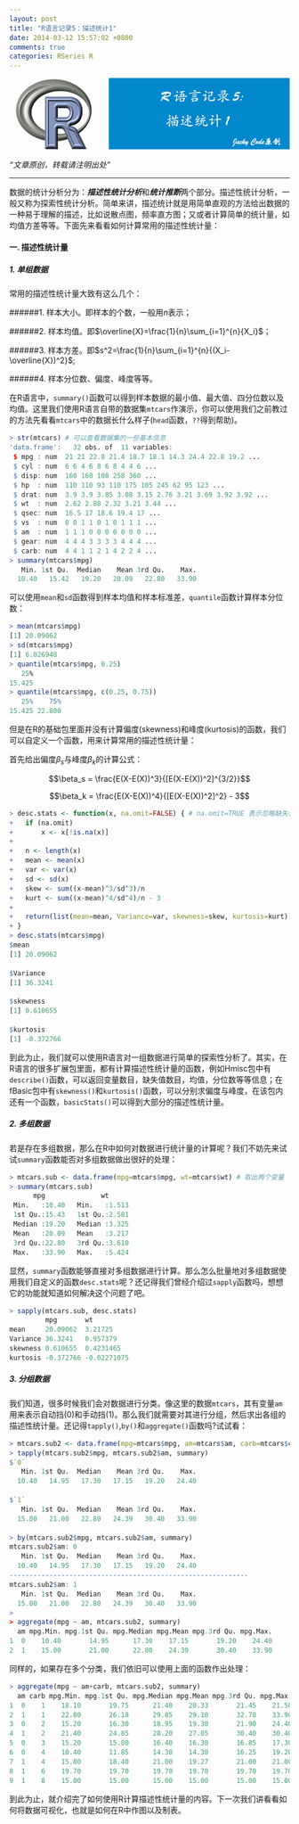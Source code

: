 ```yaml
---
layout: post
title: "R语言记录5：描述统计1"
date: 2014-03-12 15:57:02 +0800
comments: true
categories: RSeries R
---
```

![ariticle 8](/images/article/article8.jpg)
<!-- more -->

*“文章原创，转载请注明出处”*

***

数据的统计分析分为：***描述性统计分析***和***统计推断***两个部分。描述性统计分析，一般又称为探索性统计分析。简单来讲，描述统计就是用简单直观的方法给出数据的一种易于理解的描述，比如说散点图，频率直方图；又或者计算简单的统计量，如均值方差等等。下面先来看看如何计算常用的描述性统计量：

#### 一. 描述性统计量

##### 1. 单组数据
常用的描述性统计量大致有这么几个：

######1. 样本大小。即样本的个数，一般用$n$表示；

######2. 样本均值。即$\overline{X}=\frac{1}{n}\sum_{i=1}^{n}{X_i}$；

######3. 样本方差。即$s^2=\frac{1}{n}\sum_{i=1}^{n}{(X_i-\overline{X})^2}$;

######4. 样本分位数、偏度、峰度等等。

在R语言中，`summary()`函数可以得到样本数据的最小值、最大值、四分位数以及均值。这里我们使用R语言自带的数据集`mtcars`作演示，你可以使用我们之前教过的方法先看看`mtcars`中的数据长什么样子(`head`函数，`??`得到帮助)。

``` r descriptive_statistics1.R https://github.com/JackyCode/RSeries
> str(mtcars) # 可以查看数据集的一些基本信息
'data.frame':	32 obs. of  11 variables:
 $ mpg : num  21 21 22.8 21.4 18.7 18.1 14.3 24.4 22.8 19.2 ...
 $ cyl : num  6 6 4 6 8 6 8 4 4 6 ...
 $ disp: num  160 160 108 258 360 ...
 $ hp  : num  110 110 93 110 175 105 245 62 95 123 ...
 $ drat: num  3.9 3.9 3.85 3.08 3.15 2.76 3.21 3.69 3.92 3.92 ...
 $ wt  : num  2.62 2.88 2.32 3.21 3.44 ...
 $ qsec: num  16.5 17 18.6 19.4 17 ...
 $ vs  : num  0 0 1 1 0 1 0 1 1 1 ...
 $ am  : num  1 1 1 0 0 0 0 0 0 0 ...
 $ gear: num  4 4 4 3 3 3 3 4 4 4 ...
 $ carb: num  4 4 1 1 2 1 4 2 2 4 ...
> summary(mtcars$mpg)
   Min. 1st Qu.  Median    Mean 3rd Qu.    Max.
  10.40   15.42   19.20   20.09   22.80   33.90
```

可以使用`mean`和`sd`函数得到样本均值和样本标准差，`quantile`函数计算样本分位数：

``` r descriptive_statistics1.R https://github.com/JackyCode/RSeries
> mean(mtcars$mpg)
[1] 20.09062
> sd(mtcars$mpg)
[1] 6.026948
> quantile(mtcars$mpg, 0.25)
   25%
15.425
> quantile(mtcars$mpg, c(0.25, 0.75))
   25%    75%
15.425 22.800
```

但是在R的基础包里面并没有计算偏度(skewness)和峰度(kurtosis)的函数，我们可以自定义一个函数，用来计算常用的描述性统计量：

首先给出偏度$\beta_s$与峰度$\beta_k$的计算公式：

$$\beta_s = \frac{E(X-E(X))^3}{[E(X-E(X))^2]^{3/2}}$$

$$\beta_k = \frac{E(X-E(X))^4}{[E(X-E(X))^2]^2} - 3$$

``` r descriptive_statistics1.R https://github.com/JackyCode/RSeries
> desc.stats <- function(x, na.omit=FALSE) { # na.omit=TRUE 表示忽略缺失值
+ 	if (na.omit)
+ 		x <- x[!is.na(x)]
+
+ 	n <- length(x)
+ 	mean <- mean(x)
+ 	var <- var(x)
+ 	sd <- sd(x)
+ 	skew <- sum((x-mean)^3/sd^3)/n
+ 	kurt <- sum((x-mean)^4/sd^4)/n - 3
+
+ 	return(list(mean=mean, Variance=var, skewness=skew, kurtosis=kurt))
+ }
> desc.stats(mtcars$mpg)
$mean
[1] 20.09062

$Variance
[1] 36.3241

$skewness
[1] 0.610655

$kurtosis
[1] -0.372766
```

到此为止，我们就可以使用R语言对一组数据进行简单的探索性分析了。其实，在R语言的很多扩展包里面，都有计算描述性统计量的函数，例如Hmisc包中有`describe()`函数，可以返回变量数目，缺失值数目，均值，分位数等等信息；在fBasic包中有`skewness()`和`kurtosis()`函数，可以分别求偏度与峰度，在该包内还有一个函数，`basicStats()`可以得到大部分的描述性统计量。

##### 2. 多组数据
若是存在多组数据，那么在R中如何对数据进行统计量的计算呢？我们不妨先来试试`summary`函数能否对多组数据做出很好的处理：

``` r descriptive_statistics1.R https://github.com/JackyCode/RSeries
> mtcars.sub <- data.frame(mpg=mtcars$mpg, wt=mtcars$wt) # 取出两个变量
> summary(mtcars.sub)
      mpg              wt
 Min.   :10.40   Min.   :1.513
 1st Qu.:15.43   1st Qu.:2.581
 Median :19.20   Median :3.325
 Mean   :20.09   Mean   :3.217
 3rd Qu.:22.80   3rd Qu.:3.610
 Max.   :33.90   Max.   :5.424
```

显然，`summary`函数能够直接对多组数据进行计算。那么怎么批量地对多组数据使用我们自定义的函数`desc.stats`呢？还记得我们曾经介绍过`sapply`函数吗，想想它的功能就知道如何解决这个问题了吧。

``` r descriptive_statistics1.R https://github.com/JackyCode/RSeries
> sapply(mtcars.sub, desc.stats)
         mpg       wt
mean     20.09062  3.21725
Variance 36.3241   0.957379
skewness 0.610655  0.4231465
kurtosis -0.372766 -0.02271075
```

##### 3. 分组数据
我们知道，很多时候我们会对数据进行分类。像这里的数据`mtcars`，其有变量`am`用来表示自动挡(0)和手动挡(1)。那么我们就需要对其进行分组，然后求出各组的描述性统计量。还记得`tapply()`,`by()`和`aggregate()`函数吗?试试看：

``` r descriptive_statistics1.R https://github.com/JackyCode/RSeries
> mtcars.sub2 <- data.frame(mpg=mtcars$mpg, am=mtcars$am, carb=mtcars$carb)
> tapply(mtcars.sub2$mpg, mtcars.sub2$am, summary)
$`0`
   Min. 1st Qu.  Median    Mean 3rd Qu.    Max.
  10.40   14.95   17.30   17.15   19.20   24.40

$`1`
   Min. 1st Qu.  Median    Mean 3rd Qu.    Max.
  15.00   21.00   22.80   24.39   30.40   33.90

> by(mtcars.sub2$mpg, mtcars.sub2$am, summary)
mtcars.sub2$am: 0
   Min. 1st Qu.  Median    Mean 3rd Qu.    Max.
  10.40   14.95   17.30   17.15   19.20   24.40
------------------------------------------------------------
mtcars.sub2$am: 1
   Min. 1st Qu.  Median    Mean 3rd Qu.    Max.
  15.00   21.00   22.80   24.39   30.40   33.90
>
> aggregate(mpg ~ am, mtcars.sub2, summary)
  am mpg.Min. mpg.1st Qu. mpg.Median mpg.Mean mpg.3rd Qu. mpg.Max.
1  0    10.40       14.95      17.30    17.15       19.20    24.40
2  1    15.00       21.00      22.80    24.39       30.40    33.90
```
同样的，如果存在多个分类，我们依旧可以使用上面的函数作出处理：

``` r descriptive_statistics1.R https://github.com/JackyCode/RSeries
> aggregate(mpg ~ am+carb, mtcars.sub2, summary)
  am carb mpg.Min. mpg.1st Qu. mpg.Median mpg.Mean mpg.3rd Qu. mpg.Max.
1  0    1    18.10       19.75      21.40    20.33       21.45    21.50
2  1    1    22.80       26.18      29.85    29.10       32.78    33.90
3  0    2    15.20       16.30      18.95    19.30       21.90    24.40
4  1    2    21.40       24.85      28.20    27.05       30.40    30.40
5  0    3    15.20       15.80      16.40    16.30       16.85    17.30
6  0    4    10.40       11.85      14.30    14.30       16.25    19.20
7  1    4    15.80       18.40      21.00    19.27       21.00    21.00
8  1    6    19.70       19.70      19.70    19.70       19.70    19.70
9  1    8    15.00       15.00      15.00    15.00       15.00    15.00
```

到此为止，就介绍完了如何使用R计算描述性统计量的内容。下一次我们讲看看如何将数据可视化，也就是如何在R中作图以及制表。

